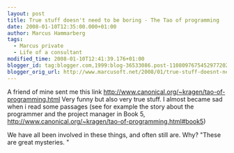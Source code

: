 ```yaml
---
layout: post
title: True stuff doesn't need to be boring - The Tao of programming
date: 2008-01-10T12:35:00.000+01:00
author: Marcus Hammarberg
tags:
  - Marcus private
  - Life of a consultant
modified_time: 2008-01-10T12:41:39.176+01:00
blogger_id: tag:blogger.com,1999:blog-36533086.post-1108097675452977202
blogger_orig_url: http://www.marcusoft.net/2008/01/true-stuff-doesnt-need-to-be-boring-tao.html
---
```


A friend of mine sent me this link
<http://www.canonical.org/~kragen/tao-of-programming.html>
Very funny but also very true stuff. I almost became sad when i read
some passages (see for example the story about the programmer and the
project manager in Book 5,
<http://www.canonical.org/~kragen/tao-of-programming.html#book5>)

We have all been involved in these things, and often still are. Why?
"These are great mysteries. "
